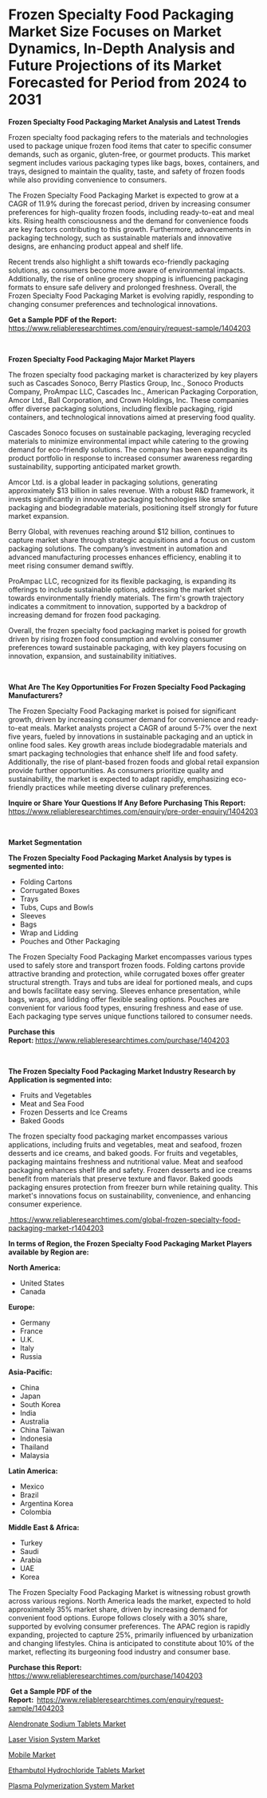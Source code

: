 <p><h1>Frozen Specialty Food Packaging Market Size Focuses on Market Dynamics, In-Depth Analysis and Future Projections of its Market Forecasted for Period from 2024 to 2031</h1></p><p><strong>Frozen Specialty Food Packaging Market Analysis and Latest Trends</strong></p>
<p><p>Frozen specialty food packaging refers to the materials and technologies used to package unique frozen food items that cater to specific consumer demands, such as organic, gluten-free, or gourmet products. This market segment includes various packaging types like bags, boxes, containers, and trays, designed to maintain the quality, taste, and safety of frozen foods while also providing convenience to consumers.</p><p>The Frozen Specialty Food Packaging Market is expected to grow at a CAGR of 11.9% during the forecast period, driven by increasing consumer preferences for high-quality frozen foods, including ready-to-eat and meal kits. Rising health consciousness and the demand for convenience foods are key factors contributing to this growth. Furthermore, advancements in packaging technology, such as sustainable materials and innovative designs, are enhancing product appeal and shelf life.</p><p>Recent trends also highlight a shift towards eco-friendly packaging solutions, as consumers become more aware of environmental impacts. Additionally, the rise of online grocery shopping is influencing packaging formats to ensure safe delivery and prolonged freshness. Overall, the Frozen Specialty Food Packaging Market is evolving rapidly, responding to changing consumer preferences and technological innovations.</p></p>
<p><strong>Get a Sample PDF of the Report:&nbsp;</strong> <a href="https://www.reliableresearchtimes.com/enquiry/request-sample/1404203?utm_campaign=1582&utm_medium=2&utm_source=Github&utm_content=ia&utm_term=23102024&utm_id=frozen-specialty-food-packaging">https://www.reliableresearchtimes.com/enquiry/request-sample/1404203</a></p>
<p>&nbsp;</p>
<p><strong>Frozen Specialty Food Packaging Major Market Players</strong></p>
<p><p>The frozen specialty food packaging market is characterized by key players such as Cascades Sonoco, Berry Plastics Group, Inc., Sonoco Products Company, ProAmpac LLC, Cascades Inc., American Packaging Corporation, Amcor Ltd., Ball Corporation, and Crown Holdings, Inc. These companies offer diverse packaging solutions, including flexible packaging, rigid containers, and technological innovations aimed at preserving food quality.</p><p>Cascades Sonoco focuses on sustainable packaging, leveraging recycled materials to minimize environmental impact while catering to the growing demand for eco-friendly solutions. The company has been expanding its product portfolio in response to increased consumer awareness regarding sustainability, supporting anticipated market growth.</p><p>Amcor Ltd. is a global leader in packaging solutions, generating approximately $13 billion in sales revenue. With a robust R&D framework, it invests significantly in innovative packaging technologies like smart packaging and biodegradable materials, positioning itself strongly for future market expansion.</p><p>Berry Global, with revenues reaching around $12 billion, continues to capture market share through strategic acquisitions and a focus on custom packaging solutions. The company’s investment in automation and advanced manufacturing processes enhances efficiency, enabling it to meet rising consumer demand swiftly.</p><p>ProAmpac LLC, recognized for its flexible packaging, is expanding its offerings to include sustainable options, addressing the market shift towards environmentally friendly materials. The firm's growth trajectory indicates a commitment to innovation, supported by a backdrop of increasing demand for frozen food packaging.</p><p>Overall, the frozen specialty food packaging market is poised for growth driven by rising frozen food consumption and evolving consumer preferences toward sustainable packaging, with key players focusing on innovation, expansion, and sustainability initiatives.</p></p>
<p>&nbsp;</p>
<p><strong>What Are The Key Opportunities For Frozen Specialty Food Packaging Manufacturers?</strong></p>
<p><p>The Frozen Specialty Food Packaging market is poised for significant growth, driven by increasing consumer demand for convenience and ready-to-eat meals. Market analysts project a CAGR of around 5-7% over the next five years, fueled by innovations in sustainable packaging and an uptick in online food sales. Key growth areas include biodegradable materials and smart packaging technologies that enhance shelf life and food safety. Additionally, the rise of plant-based frozen foods and global retail expansion provide further opportunities. As consumers prioritize quality and sustainability, the market is expected to adapt rapidly, emphasizing eco-friendly practices while meeting diverse culinary preferences.</p></p>
<p><strong>Inquire or Share Your Questions If Any Before Purchasing This Report:</strong> <a href="https://www.reliableresearchtimes.com/enquiry/pre-order-enquiry/1404203?utm_campaign=1582&utm_medium=2&utm_source=Github&utm_content=ia&utm_term=23102024&utm_id=frozen-specialty-food-packaging">https://www.reliableresearchtimes.com/enquiry/pre-order-enquiry/1404203</a></p>
<p>&nbsp;</p>
<p><strong>Market Segmentation</strong></p>
<p><strong>The Frozen Specialty Food Packaging Market Analysis by types is segmented into:</strong></p>
<p><ul><li>Folding Cartons</li><li>Corrugated Boxes</li><li>Trays</li><li>Tubs, Cups and Bowls</li><li>Sleeves</li><li>Bags</li><li>Wrap and Lidding</li><li>Pouches and Other Packaging</li></ul></p>
<p><p>The Frozen Specialty Food Packaging Market encompasses various types used to safely store and transport frozen foods. Folding cartons provide attractive branding and protection, while corrugated boxes offer greater structural strength. Trays and tubs are ideal for portioned meals, and cups and bowls facilitate easy serving. Sleeves enhance presentation, while bags, wraps, and lidding offer flexible sealing options. Pouches are convenient for various food types, ensuring freshness and ease of use. Each packaging type serves unique functions tailored to consumer needs.</p></p>
<p><strong>Purchase this Report:&nbsp;</strong><a href="https://www.reliableresearchtimes.com/purchase/1404203?utm_campaign=1582&utm_medium=2&utm_source=Github&utm_content=ia&utm_term=23102024&utm_id=frozen-specialty-food-packaging">https://www.reliableresearchtimes.com/purchase/1404203</a></p>
<p>&nbsp;</p>
<p><strong>The Frozen Specialty Food Packaging Market Industry Research by Application is segmented into:</strong></p>
<p><ul><li>Fruits and Vegetables</li><li>Meat and Sea Food</li><li>Frozen Desserts and Ice Creams</li><li>Baked Goods</li></ul></p>
<p><p>The frozen specialty food packaging market encompasses various applications, including fruits and vegetables, meat and seafood, frozen desserts and ice creams, and baked goods. For fruits and vegetables, packaging maintains freshness and nutritional value. Meat and seafood packaging enhances shelf life and safety. Frozen desserts and ice creams benefit from materials that preserve texture and flavor. Baked goods packaging ensures protection from freezer burn while retaining quality. This market's innovations focus on sustainability, convenience, and enhancing consumer experience.</p></p>
<p><a href="https://www.reliableresearchtimes.com/global-frozen-specialty-food-packaging-market-r1404203?utm_campaign=1582&utm_medium=2&utm_source=Github&utm_content=ia&utm_term=23102024&utm_id=frozen-specialty-food-packaging">&nbsp;https://www.reliableresearchtimes.com/global-frozen-specialty-food-packaging-market-r1404203</a></p>
<p><strong>In terms of Region, the Frozen Specialty Food Packaging Market Players available by Region are:</strong></p>
<p>
    <p> <strong> North America: </strong>
        <ul>
            <li>United States</li>
            <li>Canada</li>
        </ul>
        </p> 
    <p> <strong> Europe: </strong>
        <ul>
            <li>Germany</li>
            <li>France</li>
            <li>U.K.</li>
            <li>Italy</li>
            <li>Russia</li>
        </ul>
        </p> 
    <p> <strong> Asia-Pacific: </strong>
        <ul>
            <li>China</li>
            <li>Japan</li>
            <li>South Korea</li>
            <li>India</li>
            <li>Australia</li>
            <li>China Taiwan</li>
            <li>Indonesia</li>
            <li>Thailand</li>
            <li>Malaysia</li>
        </ul>
        </p> 
    <p> <strong> Latin America: </strong>
        <ul>
            <li>Mexico</li>
            <li>Brazil</li>
            <li>Argentina Korea</li>
            <li>Colombia</li>
        </ul>
        </p> 
    <p> <strong> Middle East & Africa: </strong>
        <ul>
            <li>Turkey</li>
            <li>Saudi</li>
            <li>Arabia</li>
            <li>UAE</li>
            <li>Korea</li>
        </ul>
    </p>
    </p>
<p><p>The Frozen Specialty Food Packaging Market is witnessing robust growth across various regions. North America leads the market, expected to hold approximately 35% market share, driven by increasing demand for convenient food options. Europe follows closely with a 30% share, supported by evolving consumer preferences. The APAC region is rapidly expanding, projected to capture 25%, primarily influenced by urbanization and changing lifestyles. China is anticipated to constitute about 10% of the market, reflecting its burgeoning food industry and consumer base.</p></p>
<p><strong>Purchase this Report: </strong><a href="https://www.reliableresearchtimes.com/purchase/1404203?utm_campaign=1582&utm_medium=2&utm_source=Github&utm_content=ia&utm_term=23102024&utm_id=frozen-specialty-food-packaging">https://www.reliableresearchtimes.com/purchase/1404203</a></p>
<p>&nbsp;<strong>Get a Sample PDF of the Report:&nbsp;&nbsp;</strong><a href="https://www.reliableresearchtimes.com/enquiry/request-sample/1404203?utm_campaign=1582&utm_medium=2&utm_source=Github&utm_content=ia&utm_term=23102024&utm_id=frozen-specialty-food-packaging">https://www.reliableresearchtimes.com/enquiry/request-sample/1404203</a></p>
<p><strong></strong></p>
<p><p><a href="https://www.linkedin.com/pulse/decoding-alendronate-sodium-tablets-market-signals-growth-algorithms-9uj9c?utm_campaign=1582&utm_medium=2&utm_source=Github&utm_content=ia&utm_term=23102024&utm_id=frozen-specialty-food-packaging">Alendronate Sodium Tablets Market</a></p><p><a href="https://www.linkedin.com/pulse/pulse-laser-vision-system-rhythms-change-market-resonance-2024-2031-kd2ic?utm_campaign=1582&utm_medium=2&utm_source=Github&utm_content=ia&utm_term=23102024&utm_id=frozen-specialty-food-packaging">Laser Vision System Market</a></p><p><a href="https://www.linkedin.com/pulse/global-mobile-industry-analysis-share-growth-trends-forecast-1jmrc?utm_campaign=1582&utm_medium=2&utm_source=Github&utm_content=ia&utm_term=23102024&utm_id=frozen-specialty-food-packaging">Mobile Market</a></p><p><a href="https://www.linkedin.com/pulse/emerging-technologies-reshaping-ethambutol-hydrochloride-tablets-wjdwc?utm_campaign=1582&utm_medium=2&utm_source=Github&utm_content=ia&utm_term=23102024&utm_id=frozen-specialty-food-packaging">Ethambutol Hydrochloride Tablets Market</a></p><p><a href="https://github.com/AshikRahman991/Market-Research-Report-List-1/blob/main/plasma-polymerization-system-market.md?utm_campaign=1582&utm_medium=2&utm_source=Github&utm_content=ia&utm_term=23102024&utm_id=frozen-specialty-food-packaging">Plasma Polymerization System Market</a></p></p>